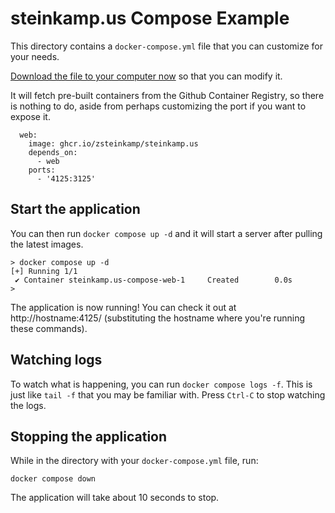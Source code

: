 # steinkamp.us Compose Example

This directory contains a `docker-compose.yml` file that you can customize for your needs.

[Download the file to your computer now](/zsteinkamp/steinkamp.us/blob/main/compose_example/docker-compose.yml) so that you can modify it.

It will fetch pre-built containers from the Github Container Registry, so there
is nothing to do, aside from perhaps customizing the port if you want to expose
it.

```
  web:
    image: ghcr.io/zsteinkamp/steinkamp.us
    depends_on:
      - web
    ports:
      - '4125:3125'
```

## Start the application

You can then run `docker compose up -d` and it will start a server after pulling the latest images.

```
> docker compose up -d
[+] Running 1/1
 ✔ Container steinkamp.us-compose-web-1     Created        0.0s
>
```

The application is now running! You can check it out at http://hostname:4125/ (substituting the hostname where you're running these commands).

## Watching logs

To watch what is happening, you can run `docker compose logs -f`. This is just like `tail -f` that you may be familiar with. Press `Ctrl-C` to stop watching the logs.

## Stopping the application

While in the directory with your `docker-compose.yml` file, run:

```
docker compose down
```

The application will take about 10 seconds to stop.
